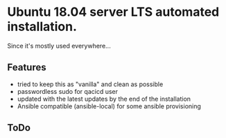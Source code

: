 # Ubuntu 18.04 server LTS automated installation.

Since it's mostly used everywhere...

## Features
- tried to keep this as "vanilla" and clean as possible
- passwordless sudo for qacicd user
- updated with the latest updates by the end of the installation
- Ansible compatible (ansible-local) for some ansible provisioning

## ToDo
